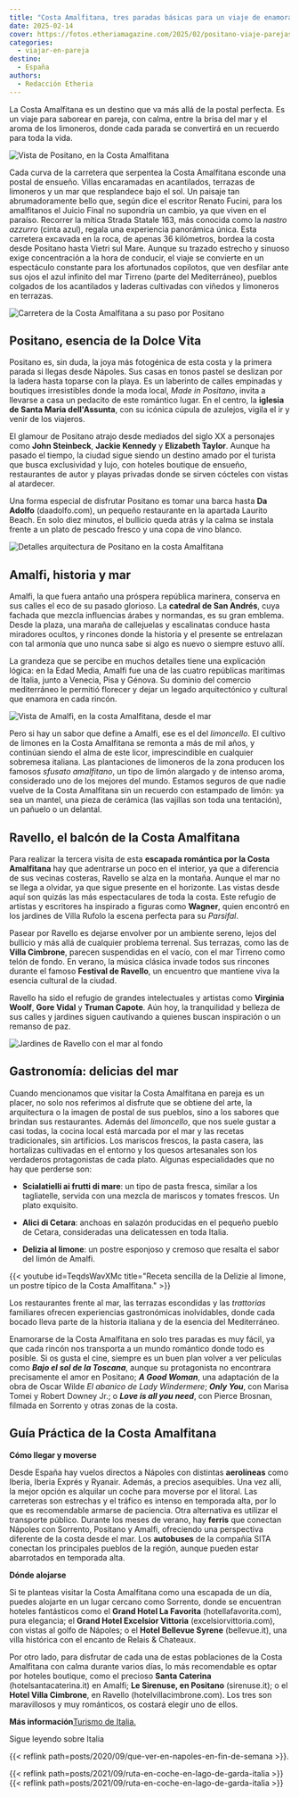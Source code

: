 ```yaml
---
title: "Costa Amalfitana, tres paradas básicas para un viaje de enamorados"
date: 2025-02-14
cover: https://fotos.etheriamagazine.com/2025/02/positano-viaje-parejas.jpeg
categories: 
  - viajar-en-pareja
destino: 
  - España
authors: 
  - Redacción Etheria
---
```


La Costa Amalfitana es un destino que va más allá de la postal perfecta. Es un viaje 
para saborear en pareja, con calma, entre la brisa del mar y el aroma de los limoneros, 
donde cada parada se convertirá en un recuerdo para toda la vida. 

![Vista de Positano, en la Costa Amalfitana](https://fotos.etheriamagazine.com/2025/02/positano-viaje-parejas.jpeg "Villa de Positano. © Sander Crombach/ Unsplash")

Cada curva de la carretera que serpentea la Costa Amalfitana esconde una postal de 
ensueño. Villas encaramadas en acantilados, terrazas de limoneros y un mar que 
resplandece bajo el sol. Un paisaje tan abrumadoramente bello que, según dice el 
escritor Renato Fucini, para los amalfitanos el Juicio Final no supondría un cambio, ya 
que viven en el paraíso. Recorrer la mítica Strada Statale 163, más conocida como la 
_nastro azzurro_ (cinta azul), regala una experiencia panorámica única. Esta carretera 
excavada en la roca, de apenas 36 kilómetros, bordea la costa desde Positano hasta 
Vietri sul Mare. Aunque su trazado estrecho y sinuoso exige concentración a la hora de 
conducir, el viaje se convierte en un espectáculo constante para los afortunados 
copilotos, que ven desfilar ante sus ojos el azul infinito del mar Tirreno (parte del 
Mediterráneo), pueblos colgados de los acantilados y laderas cultivadas con viñedos y 
limoneros en terrazas. 

![Carretera de la Costa Amalfitana a su paso por Positano](https://fotos.etheriamagazine.com/2025/02/carretera-costa-amalfitana-positano.jpeg "El zigzagueo de la carretera regala sorpresas en cada recodo. © Christopher Chan/ Unsplash")

## Positano, esencia de la Dolce Vita

Positano es, sin duda, la joya más fotogénica de esta costa y la primera parada si 
llegas desde Nápoles. Sus casas en tonos pastel se deslizan por la ladera hasta toparse 
con la playa. Es un laberinto de calles empinadas y boutiques irresistibles donde la 
moda local, _Made in Positano_, invita a llevarse a casa un pedacito de este romántico 
lugar. En el centro, la **iglesia de Santa Maria dell'Assunta**, con su icónica cúpula 
de azulejos, vigila el ir y venir de los viajeros. 

El glamour de Positano atrajo desde mediados del siglo XX a personajes como **John 
Steinbeck**, **Jackie Kennedy** y **Elizabeth Taylor**. Aunque ha pasado el tiempo, la 
ciudad sigue siendo un destino amado por el turista que busca exclusividad y lujo, con 
hoteles boutique de ensueño, restaurantes de autor y playas privadas donde se sirven 
cócteles con vistas al atardecer. 

Una forma especial de disfrutar Positano es tomar una barca hasta **Da Adolfo** 
(daadolfo.com), un pequeño restaurante en la apartada Laurito Beach. En solo diez 
minutos, el bullicio queda atrás y la calma se instala frente a un plato de pescado 
fresco y una copa de vino blanco. 

![Detalles arquitectura de Positano en la costa Amalfitana](https://fotos.etheriamagazine.com/2025/02/positano-italia-luna-miel.jpeg "De Positano te enamoras a cada paso. © Nella N/ Unsplash")

## Amalfi, historia y mar

Amalfi, la que fuera antaño una próspera república marinera, conserva en sus calles el 
eco de su pasado glorioso. La **catedral de San Andrés**, cuya fachada que mezcla 
influencias árabes y normandas, es su gran emblema. Desde la plaza, una maraña de 
callejuelas y escalinatas conduce hasta miradores ocultos, y rincones donde la historia 
y el presente se entrelazan con tal armonía que uno nunca sabe si algo es nuevo o 
siempre estuvo allí. 

La grandeza que se percibe en muchos detalles tiene una explicación lógica: en la Edad 
Media, Amalfi fue una de las cuatro repúblicas marítimas de Italia, junto a Venecia, 
Pisa y Génova. Su dominio del comercio mediterráneo le permitió florecer y dejar un 
legado arquitectónico y cultural que enamora en cada rincón. 

![Vista de Amalfi, en la costa Amalfitana, desde el mar](https://fotos.etheriamagazine.com/2025/02/amalfi-italia-viajes-pareja.jpeg "Amalfi vista desde el mar. © Tom Podmore/ Unsplash")

Pero si hay un sabor que define a Amalfi, ese es el del _limoncello_. El cultivo de 
limones en la Costa Amalfitana se remonta a más de mil años, y continúan siendo el alma 
de este licor, imprescindible en cualquier sobremesa italiana. Las plantaciones de 
limoneros de la zona producen los famosos _sfusato amalfitano_, un tipo de limón 
alargado y de intenso aroma, considerado uno de los mejores del mundo. Estamos seguros 
de que nadie vuelve de la Costa Amalfitana sin un recuerdo con estampado de limón: ya 
sea un mantel, una pieza de cerámica (las vajillas son toda una tentación), un pañuelo o 
un delantal. 

## Ravello, el balcón de la Costa Amalfitana

Para realizar la tercera visita de esta **escapada romántica por la Costa Amalfitana** 
hay que adentrarse un poco en el interior, ya que a diferencia de sus vecinas costeras, 
Ravello se alza en la montaña. Aunque el mar no se llega a olvidar, ya que sigue 
presente en el horizonte. Las vistas desde aquí son quizás las más espectaculares de 
toda la costa. Este refugio de artistas y escritores ha inspirado a figuras como 
**Wagner**, quien encontró en los jardines de Villa Rufolo la escena perfecta para su 
_Parsifal_. 

Pasear por Ravello es dejarse envolver por un ambiente sereno, lejos del bullicio y más 
allá de cualquier problema terrenal. Sus terrazas, como las de **Villa Cimbrone**, 
parecen suspendidas en el vacío, con el mar Tirreno como telón de fondo. En verano, la 
música clásica invade todos sus rincones durante el famoso **Festival de Ravello**, un 
encuentro que mantiene viva la esencia cultural de la ciudad. 

Ravello ha sido el refugio de grandes intelectuales y artistas como **Virginia Woolf**, 
**Gore Vidal** y **Truman Capote**. Aún hoy, la tranquilidad y belleza de sus calles y 
jardines siguen cautivando a quienes buscan inspiración o un remanso de paz. 

![Jardines de Ravello con el mar al fondo](https://fotos.etheriamagazine.com/2025/02/ravello-costa-amalfitana.jpeg "Las mejores panorámicas de la Costa Amalfitana se obtienen desde Ravello. © Nella N/ Unsplash")

## Gastronomía: delicias del mar

Cuando mencionamos que visitar la Costa Amalfitana en pareja es un placer, no solo nos 
referimos al disfrute que se obtiene del arte, la arquitectura o la imagen de postal de 
sus pueblos, sino a los sabores que brindan sus restaurantes. Además del _limoncello_, 
que nos suele gustar a casi todas, la cocina local está marcada por el mar y las recetas 
tradicionales, sin artificios. Los mariscos frescos, la pasta casera, las hortalizas 
cultivadas en el entorno y los quesos artesanales son los verdaderos protagonistas de 
cada plato. Algunas especialidades que no hay que perderse son: 

- **Scialatielli ai frutti di mare**: un tipo de pasta fresca, similar a los 
tagliatelle, servida con una mezcla de mariscos y tomates frescos. Un plato exquisito. 

- **Alici di Cetara**: anchoas en salazón producidas en el pequeño pueblo de Cetara, 
consideradas una delicatessen en toda Italia. 

- **Delizia al limone**: un postre esponjoso y cremoso que resalta el sabor del limón de 
Amalfi. 

{{< youtube id=TeqdsWavXMc title="Receta sencilla de la Delizie al limone, un postre típico de la Costa Amalfitana." >}}

Los restaurantes frente al mar, las terrazas escondidas y las _trattorias_ familiares 
ofrecen experiencias gastronómicas inolvidables, donde cada bocado lleva parte de la 
historia italiana y de la esencia del Mediterráneo. 

Enamorarse de la Costa Amalfitana en solo tres paradas es muy fácil, ya que cada rincón 
nos transporta a un mundo romántico donde todo es posible. Si os gusta el cine, siempre 
es un buen plan volver a ver películas como _**Bajo el sol de la Toscana**_, aunque su 
protagonista no encontrara precisamente el amor en Positano; **_A Good Woman_**, una 
adaptación de la obra de Oscar Wilde _El abanico de Lady Windermere_; **_Only You_**, 
con Marisa Tomei y Robert Downey Jr.; o **_Love is all you need_**, con Pierce Brosnan, 
filmada en Sorrento y otras zonas de la costa. 

## Guía Práctica de la Costa Amalfitana

**Cómo llegar y moverse** 

Desde España hay vuelos directos a Nápoles con distintas **aerolíneas** como Iberia, 
Iberia Exprés y Ryanair. Además, a precios asequibles. Una vez allí, la mejor opción es 
alquilar un coche para moverse por el litoral. Las carreteras son estrechas y el tráfico 
es intenso en temporada alta, por lo que es recomendable armarse de paciencia. Otra 
alternativa es utilizar el transporte público. Durante los meses de verano, hay 
**ferris** que conectan Nápoles con Sorrento, Positano y Amalfi, ofreciendo una 
perspectiva diferente de la costa desde el mar. Los **autobuses** de la compañía SITA 
conectan los principales pueblos de la región, aunque pueden estar abarrotados en 
temporada alta. 

**Dónde alojarse** 

Si te planteas visitar la Costa Amalfitana como una escapada de un día, puedes alojarte 
en un lugar cercano como Sorrento, donde se encuentran hoteles fantásticos como el 
**Grand Hotel La Favorita** (hotellafavorita.com), pura elegancia; el **Grand Hotel 
Excelsior Vittoria** (excelsiorvittoria.com), con vistas al golfo de Nápoles; o el 
**Hotel Bellevue Syrene** (bellevue.it), una villa histórica con el encanto de Relais & 
Chateaux. 

Por otro lado, para disfrutar de cada una de estas poblaciones de la Costa Amalfitana 
con calma durante varios días, lo más recomendable es optar por hoteles boutique, como 
el precioso **Santa Caterina** (hotelsantacaterina.it) en Amalfi; **Le Sirenuse, en 
Positano** (sirenuse.it); o el **Hotel Villa Cimbrone**, en Ravello 
(hotelvillacimbrone.com). Los tres son maravillosos y muy románticos, os costará elegir 
uno de ellos. 

**Más información**[Turismo de Italia.](http://www.italia.it) 

Sigue leyendo sobre Italia 

{{< reflink path=posts/2020/09/que-ver-en-napoles-en-fin-de-semana >}}. 

{{< reflink path=posts/2021/09/ruta-en-coche-en-lago-de-garda-italia >}}{{< reflink 
path=posts/2021/09/ruta-en-coche-en-lago-de-garda-italia >}}
